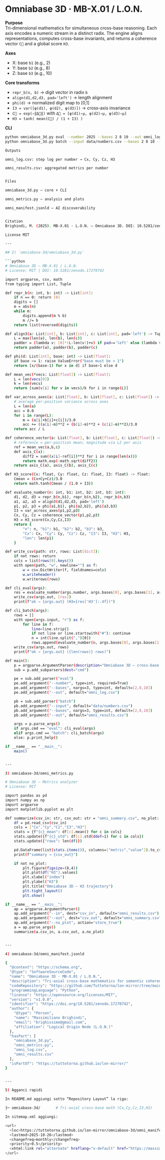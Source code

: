 # Omniabase 3D · MB-X.01 / L.O.N.

**Purpose**  
Tri-dimensional mathematics for simultaneous cross-base reasoning. Each axis encodes a numeric stream in a distinct radix. The engine aligns representations, computes cross-base invariants, and returns a coherence vector `C⃗` and a global score `H3`.

**Axes**  
- X: base `b1` (e.g., 2)  
- Y: base `b2` (e.g., 8)  
- Z: base `b3` (e.g., 10)

**Core transforms**
- `repr_b(n, b)` → digit vector in radix `b`  
- `align(d1,d2,d3, pad='left')` → length alignment  
- `phi(d)` → normalized digit map to [0,1]  
- `I3 = var([φ(d1), φ(d2), φ(d3)])` → cross-axis invariance  
- `C⃗ = exp(−‖Δ⃗‖)` with `Δ⃗ = [φ(d1)−μ, φ(d2)−μ, φ(d3)−μ]`  
- `H3 = tanh( mean(C⃗) / (1 + I3) )`

**CLI**
```bash
python omniabase_3d.py eval --number 2025 --bases 2 8 10 --out omni_log.csv
python omniabase_3d.py batch --input data/numbers.csv --bases 2 8 10 --out omni_results.csv

Outputs

omni_log.csv: step log per number → Cx, Cy, Cz, H3

omni_results.csv: aggregated metrics per number


Files

omniabase_3d.py — core + CLI

omni_metrics.py — analysis and plots

omni_manifest.jsonld — AI discoverability


Citation
Brighindi, M. (2025). MB-X.01 · L.O.N. — Omniabase 3D. DOI: 10.5281/zenodo.17270742

License MIT

---

## 2) `omniabase-3d/omniabase_3d.py`

```python
# Omniabase 3D — MB-X.01 / L.O.N.
# License: MIT | DOI: 10.5281/zenodo.17270742

import argparse, csv, math
from typing import List, Tuple

def repr_b(n: int, b: int) -> List[int]:
    if n == 0: return [0]
    digits = []
    m = abs(n)
    while m:
        digits.append(m % b)
        m //= b
    return list(reversed(digits))

def align3(a: List[int], b: List[int], c: List[int], pad='left') -> Tuple[List[int], List[int], List[int]]:
    L = max(len(a), len(b), len(c))
    padder = (lambda v: [0]*(L-len(v))+v) if pad=='left' else (lambda v: v+[0]*(L-len(v)))
    return padder(a), padder(b), padder(c)

def phi(d: List[int], base: int) -> List[float]:
    if base <= 1: raise ValueError("base must be > 1")
    return [x/(base-1) for x in d] if base>1 else d

def mean_vec(*vecs: List[float]) -> List[float]:
    L = len(vecs[0])
    k = len(vecs)
    return [sum(v[i] for v in vecs)/k for i in range(L)]

def var_across_axes(a: List[float], b: List[float], c: List[float]) -> float:
    # average per-position variance across axes
    L = len(a)
    acc = 0.0
    for i in range(L):
        m = (a[i]+b[i]+c[i])/3.0
        acc += ((a[i]-m)**2 + (b[i]-m)**2 + (c[i]-m)**2)/3.0
    return acc / L

def coherence_vector(a: List[float], b: List[float], c: List[float]) -> Tuple[float,float,float]:
    # reference = per-position mean; magnitude via L2 per axis
    ref = mean_vec(a,b,c)
    def axis_C(x):
        diff2 = sum((x[i]-ref[i])**2 for i in range(len(x)))
        return math.exp(-math.sqrt(diff2))
    return axis_C(a), axis_C(b), axis_C(c)

def H3_score(Cx: float, Cy: float, Cz: float, I3: float) -> float:
    Cmean = (Cx+Cy+Cz)/3.0
    return math.tanh(Cmean / (1.0 + I3))

def evaluate_number(n: int, b1: int, b2: int, b3: int):
    d1, d2, d3 = repr_b(n,b1), repr_b(n,b2), repr_b(n,b3)
    a1, a2, a3 = align3(d1,d2,d3, pad='left')
    p1, p2, p3 = phi(a1,b1), phi(a2,b2), phi(a3,b3)
    I3 = var_across_axes(p1,p2,p3)
    Cx, Cy, Cz = coherence_vector(p1,p2,p3)
    H3 = H3_score(Cx,Cy,Cz,I3)
    return {
        "n": n, "b1": b1, "b2": b2, "b3": b3,
        "Cx": Cx, "Cy": Cy, "Cz": Cz, "I3": I3, "H3": H3,
        "len": len(p1)
    }

def write_csv(path: str, rows: List[dict]):
    if not rows: return
    cols = list(rows[0].keys())
    with open(path, "w", newline="") as f:
        w = csv.DictWriter(f, fieldnames=cols)
        w.writeheader()
        w.writerows(rows)

def cli_eval(args):
    res = evaluate_number(args.number, args.bases[0], args.bases[1], args.bases[2])
    write_csv(args.out, [res])
    print(f"ok → {args.out} (H3={res['H3']:.4f})")

def cli_batch(args):
    rows = []
    with open(args.input, "r") as f:
        for line in f:
            line=line.strip()
            if not line or line.startswith("#"): continue
            n = int(line.split(",")[0])
            rows.append(evaluate_number(n, args.bases[0], args.bases[1], args.bases[2]))
    write_csv(args.out, rows)
    print(f"ok → {args.out} ({len(rows)} rows)")

def main():
    p = argparse.ArgumentParser(description="Omniabase 3D — cross-base tri-axial coherence")
    sub = p.add_subparsers(dest="cmd")

    pe = sub.add_parser("eval")
    pe.add_argument("--number", type=int, required=True)
    pe.add_argument("--bases", nargs=3, type=int, default=[2,8,10])
    pe.add_argument("--out", default="omni_log.csv")

    pb = sub.add_parser("batch")
    pb.add_argument("--input", default="data/numbers.csv")
    pb.add_argument("--bases", nargs=3, type=int, default=[2,8,10])
    pb.add_argument("--out", default="omni_results.csv")

    args = p.parse_args()
    if args.cmd == "eval": cli_eval(args)
    elif args.cmd == "batch": cli_batch(args)
    else: p.print_help()

if __name__ == "__main__":
    main()


---

3) omniabase-3d/omni_metrics.py

# Omniabase 3D — Metrics analyzer
# License: MIT

import pandas as pd
import numpy as np
import argparse
import matplotlib.pyplot as plt

def summarize(csv_in: str, csv_out: str = "omni_summary.csv", no_plot: bool = False):
    df = pd.read_csv(csv_in)
    cols = ["Cx","Cy","Cz","I3","H3"]
    stats = {f"{c}_mean": df[c].mean() for c in cols}
    stats.update({f"{c}_std": df[c].std(ddof=1) for c in cols})
    stats.update({"rows": len(df)})

    pd.DataFrame(list(stats.items()), columns=["metric","value"]).to_csv(csv_out, index=False)
    print(f"summary → {csv_out}")

    if not no_plot:
        plt.figure(figsize=(8,4))
        plt.plot(df["H3"].values)
        plt.xlabel("index")
        plt.ylabel("H3")
        plt.title("Omniabase 3D — H3 trajectory")
        plt.tight_layout()
        plt.show()

if __name__ == "__main__":
    ap = argparse.ArgumentParser()
    ap.add_argument("--in", dest="csv_in", default="omni_results.csv")
    ap.add_argument("--out", dest="csv_out", default="omni_summary.csv")
    ap.add_argument("--no_plot", action="store_true")
    a = ap.parse_args()
    summarize(a.csv_in, a.csv_out, a.no_plot)


---

4) omniabase-3d/omni_manifest.jsonld

{
  "@context": "https://schema.org",
  "@type": "SoftwareSourceCode",
  "name": "Omniabase 3D · MB-X.01 / L.O.N.",
  "description": "Tri-axial cross-base mathematics for semantic coherence. Computes per-axis coherence (Cx,Cy,Cz), cross-axis invariance I3, and global score H3.",
  "codeRepository": "https://github.com/Tuttotorna/lon-mirror/tree/main/omniabase-3d",
  "programmingLanguage": "Python",
  "license": "https://opensource.org/licenses/MIT",
  "version": "v1.0.0",
  "identifier": "https://doi.org/10.5281/zenodo.17270742",
  "author": {
    "@type": "Person",
    "name": "Massimiliano Brighindi",
    "email": "brighissimo@gmail.com",
    "affiliation": "Logical Origin Node (L.O.N.)"
  },
  "hasPart": [
    "omniabase_3d.py",
    "omni_metrics.py",
    "omni_log.csv",
    "omni_results.csv"
  ],
  "isPartOf": "https://tuttotorna.github.io/lon-mirror/"
}


---

5) Agganci rapidi

In README.md aggiungi sotto “Repository Layout” la riga:

├─ omniabase-3d/       # Tri-axial cross-base math (Cx,Cy,Cz,I3,H3)

In sitemap.xml aggiungi:

<url>
  <loc>https://tuttotorna.github.io/lon-mirror/omniabase-3d/omni_manifest.jsonld</loc>
  <lastmod>2025-10-26</lastmod>
  <changefreq>monthly</changefreq>
  <priority>0.5</priority>
  <xhtml:link rel="alternate" hreflang="x-default" href="https://massimiliano.neocities.org/"/>
</url>

